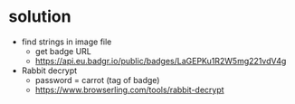# solution
- find strings in image file
  - get badge URL
  - https://api.eu.badgr.io/public/badges/LaGEPKu1R2W5mg221vdV4g
- Rabbit decrypt
  - password = carrot (tag of badge)
  - https://www.browserling.com/tools/rabbit-decrypt